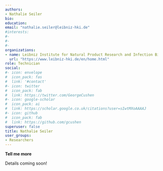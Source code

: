 ```yaml
---
authors:
- Nathalie Seiler
bio:  
education: 
email: "nathalie.seiler@leibniz-hki.de"
#interests:
#- 
#- 
#- 
organizations:
- name: Leibniz Institute for Natural Product Research and Infection Biology (Leibniz-HKI)
  url: "https://www.leibniz-hki.de/en/home.html"
role: Technician
social:
#- icon: envelope
#  icon_pack: fas
#  link: '#contact'
#- icon: twitter
#  icon_pack: fab
#  link: https://twitter.com/GeorgeCushen
#- icon: google-scholar
#  icon_pack: ai
#  link: https://scholar.google.co.uk/citations?user=sIwtMXoAAAAJ
#- icon: github
#  icon_pack: fab
#  link: https://github.com/gcushen
superuser: false
title: Nathalie Seiler
user_groups:
- Researchers
---
```


__Tell me more__

Details coming soon!